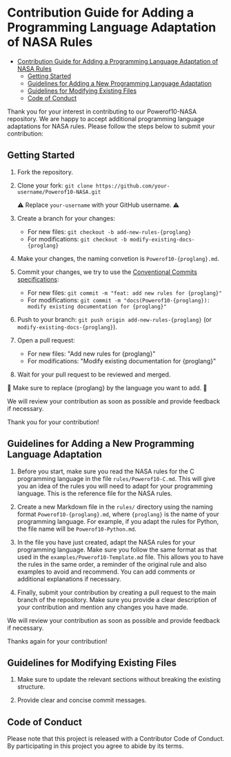 # Contribution Guide for Adding a Programming Language Adaptation of NASA Rules

- [Contribution Guide for Adding a Programming Language Adaptation of NASA Rules](#contribution-guide-for-adding-a-programming-language-adaptation-of-nasa-rules)
  - [Getting Started](#getting-started)
  - [Guidelines for Adding a New Programming Language Adaptation](#guidelines-for-adding-a-new-programming-language-adaptation)
  - [Guidelines for Modifying Existing Files](#guidelines-for-modifying-existing-files)
  - [Code of Conduct](#code-of-conduct)

Thank you for your interest in contributing to our Powerof10-NASA repository. We are happy to accept additional programming language adaptations for NASA rules. Please follow the steps below to submit your contribution:

## Getting Started

1. Fork the repository.

2. Clone your fork: `git clone https://github.com/your-username/Powerof10-NASA.git`

    :warning: Replace `your-username` with your GitHub username. :warning:

3. Create a branch for your changes:
   - For new files: `git checkout -b add-new-rules-{proglang}`
   - For modifications: `git checkout -b modify-existing-docs-{proglang}`

4. Make your changes, the naming convetion is `Powerof10-{proglang}.md`.

5. Commit your changes, we try to use the [Conventional Commits specifications](https://www.conventionalcommits.org/):
   - For new files: `git commit -m "feat: add new rules for {proglang}"`
   - For modifications: `git commit -m "docs(Powerof10-{proglang}): modify existing documentation for {proglang}"`

6. Push to your branch: `git push origin add-new-rules-{proglang}` (or `modify-existing-docs-{proglang}`).

7. Open a pull request:
   - For new files: "Add new rules for {proglang}"
   - For modifications: "Modify existing documentation for {proglang}"

8. Wait for your pull request to be reviewed and merged.

:construction: Make sure to replace {proglang} by the language you want to add. :construction:

We will review your contribution as soon as possible and provide feedback if necessary.

Thank you for your contribution!

## Guidelines for Adding a New Programming Language Adaptation

1. Before you start, make sure you read the NASA rules for the C programming language in the file `rules/Powerof10-C.md`. This will give you an idea of the rules you will need to adapt for your programming language. This is the reference file for the NASA rules.

2. Create a new Markdown file in the `rules/` directory using the naming format `Powerof10-{proglang}.md`, where `{proglang}` is the name of your programming language. For example, if you adapt the rules for Python, the file name will be `Powerof10-Python.md`.

3. In the file you have just created, adapt the NASA rules for your programming language. Make sure you follow the same format as that used in the `examples/Powerof10-Template.md` file. This allows you to have the rules in the same order, a reminder of the original rule and also examples to avoid and recommend. You can add comments or additional explanations if necessary.

4. Finally, submit your contribution by creating a pull request to the main branch of the repository. Make sure you provide a clear description of your contribution and mention any changes you have made.

We will review your contribution as soon as possible and provide feedback if necessary.

Thanks again for your contribution!

## Guidelines for Modifying Existing Files

1. Make sure to update the relevant sections without breaking the existing structure.

2. Provide clear and concise commit messages.

## Code of Conduct

Please note that this project is released with a Contributor Code of Conduct. By participating in this project you agree to abide by its terms.
